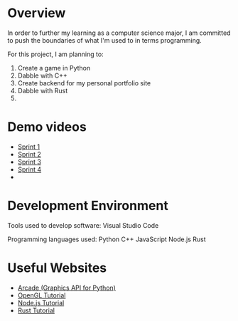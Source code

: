 # Overview

In order to further my learning as a computer science major,
I am committed to push the boundaries of what I'm used to in terms programming.

For this project, I am planning to:
1. Create a game in Python
2. Dabble with C++
3. Create backend for my personal portfolio site
4. Dabble with Rust
5.  

# Demo videos
* [Sprint 1]()
* [Sprint 2](https://youtu.be/U5fhrKRoq8A)
* [Sprint 3](https://youtu.be/SkegdekTa1c)
* [Sprint 4]()
* []()

# Development Environment

Tools used to develop software:
Visual Studio Code

Programming languages used:
Python
C++
JavaScript
Node.js
Rust

# Useful Websites

* [Arcade (Graphics API for Python)](https://api.arcade.academy/en/latest/examples/platform_tutorial/index.html)
* [OpenGL Tutorial](https://learnopengl.com/)
* [Node.js Tutorial](https://www.w3schools.com/nodejs/default.asp)
* [Rust Tutorial](https://www.tutorialspoint.com/rust/index.htm)